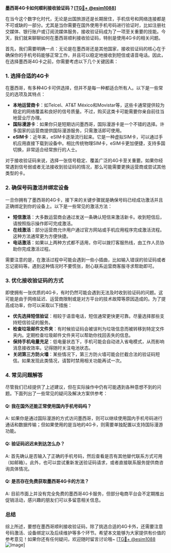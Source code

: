 **墨西哥4G卡如何顺利接收验证码？[[TG💪+ @esim1088](https://t.me/s/esim1088)]**

在当今这个数字化时代，无论是出国旅游还是长期居住，手机信号和网络连接都是不可或缺的一部分。尤其是当你需要在国外使用手机号码进行验证时，比如注册社交媒体、银行账户或订阅流媒体服务，接收验证码成为了一项至关重要的技能。今天，我们就来聊聊如何在墨西哥顺利接收验证码，特别是使用4G卡的相关问题。

首先，我们需要明确一点：无论是在墨西哥还是其他国家，接收验证码的核心在于确保你的手机号码能够正常工作，并且可以稳定地接收到短信或语音电话。因此，在选择墨西哥4G卡之前，你需要考虑以下几个关键因素：

### 1. **选择合适的4G卡**
在墨西哥，有多种4G卡可供选择，但并不是每一种都适合所有人。以下是一些常见的选项及其特点：
- **本地运营商卡**：如Telcel、AT&T México和Movistar等，这些卡通常提供较为稳定的网络覆盖和良好的信号质量。不过，购买这类卡可能需要你亲自前往当地营业厅办理。
- **国际漫游卡**：如果你只是短期访问墨西哥，国际漫游卡是一个不错的选择。许多国家的运营商提供国际漫游服务，只需激活即可使用。
- **eSIM卡**：近年来，eSIM卡逐渐流行起来。它是一种虚拟SIM卡，可以通过手机应用直接下载到设备中。相比传统物理SIM卡，eSIM卡更加便捷，支持多国切换，非常适合经常旅行的人士。

对于接收验证码来说，选择一张信号稳定、覆盖广泛的4G卡至关重要。如果你经常遇到信号弱或者无法接收到验证码的情况，那么可能需要更换运营商或尝试其他类型的卡。

### 2. **确保号码激活并绑定设备**
一旦你拥有了墨西哥的4G卡，接下来的关键步骤就是确保号码已经成功激活并且正确绑定到你的设备上。以下是一些常见的激活方法：
- **短信激活**：大多数运营商会通过发送一条确认短信来激活新卡。收到短信后，请按照指示操作即可完成激活。
- **在线激活**：部分运营商允许用户通过官方网站或手机应用程序完成激活流程。这种方法通常更为方便快捷。
- **电话激活**：如果以上两种方式都不适用，你可以拨打客服热线，由工作人员协助你完成激活过程。

需要注意的是，在激活过程中可能会遇到一些小插曲，比如输入错误的验证码或者忘记密码等。遇到这种情况时不要慌张，耐心联系运营商客服寻求帮助即可。

### 3. **优化接收验证码的方式**
即使拥有一张优质的4G卡，有时仍然可能会遇到无法及时收到验证码的问题。这可能是由于网络延迟、运营商限制或是对方平台的技术故障等原因造成的。为了提高成功率，你可以采取以下措施：
- **优先选择短信验证**：相较于语音电话，短信通常更快更可靠。尽量选择那些支持短信验证的服务。
- **检查垃圾邮件文件夹**：有时候验证码会被误判为垃圾信息而被转移到特定文件夹内。定期检查垃圾邮件文件夹可以帮助你找回丢失的信息。
- **保持手机电量充足**：低电量状态下，手机可能会自动进入省电模式，从而影响消息接收效率。记得随时关注电池状态。
- **关闭第三方防火墙**：某些情况下，第三方防火墙可能会拦截合法的验证码短信。如果发现此类情况，请暂时禁用相关功能再试一次。

### 4. **常见问题解答**
尽管我们已经提供了上述建议，但在实际操作中仍有可能遇到各种意想不到的问题。下面列出了一些常见的疑问及解决方案供参考：

#### Q: 我在国外还能正常使用国内手机号码吗？
A: 如果你是通过国际漫游的方式访问墨西哥，则可以继续使用国内手机号码进行通话和数据传输；但如果使用的是当地的4G卡，则需要单独配置以支持国际漫游功能。

#### Q: 验证码迟迟未到达怎么办？
A: 首先确认是否输入了正确的手机号码，然后查看是否有其他替代联系方式可用（如邮箱）。此外，也可以尝试重新发送验证码请求，或者直接联系服务提供商咨询具体情况。

#### Q: 是否存在免费获取墨西哥4G卡的方法？
A: 目前市面上并没有完全免费的墨西哥4G卡服务，但部分电商平台会不定期推出促销活动，感兴趣的朋友们可以多留意相关信息。

### 总结
综上所述，要想在墨西哥顺利接收验证码，除了挑选合适的4G卡外，还需要注意号码激活、设备绑定以及后续维护等多个环节。希望本文能够为大家提供有价值的参考意见！如果你还有任何疑问，欢迎随时留言讨论哦~ [[TG💪+ @esim1088](https://t.me/s/esim1088) ![Image](https://i.postimg.cc/4NQfJmqS/Snipaste-2025-05-13-00-14-12.png)]